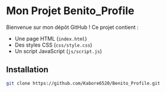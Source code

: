 # Mon Projet Benito_Profile

Bienvenue sur mon dépôt GitHub ! Ce projet contient :
- Une page HTML (`index.html`)
- Des styles CSS (`css/style.css`)
- Un script JavaScript (`js/script.js`)

## Installation
```bash
git clone https://github.com/Kabore6520/Benito_Profile.git
